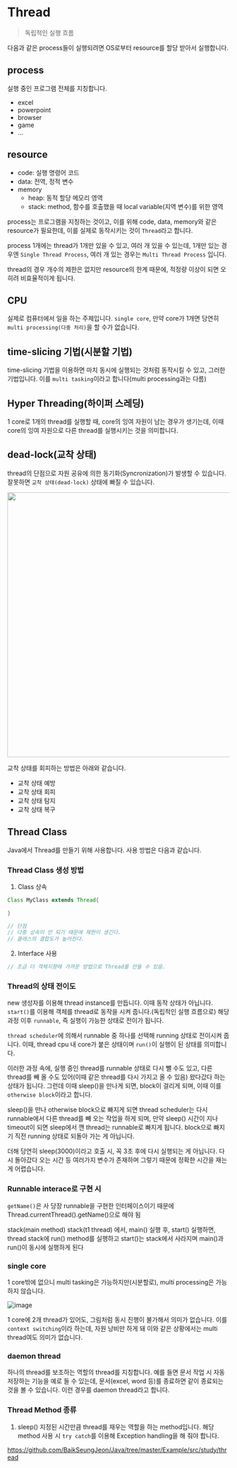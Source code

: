 # Thread
> 독립적인 실행 흐름

다음과 같은 process들이 실행되려면 OS로부터 resource를 할당 받아서 실행합니다.

## process

실행 중인 프로그램 전체를 지칭합니다.

- excel
- powerpoint
- browser
- game
- ...

## resource
- code: 실행 명령어 코드
- data: 전역, 정적 변수
- memory
  - heap: 동적 할당 메모리 영역
  - stack: method, 함수를 호출했을 때 local variable(지역 변수)를 위한 영역

process는 프로그램을 지칭하는 것이고, 이를 위해 code, data, memory와 같은 resource가 필요한데, 이를 실제로 동작시키는 것이 <code>Thread</code>라고 합니다.

process 1개에는 thread가 1개만 있을 수 있고, 여러 개 있을 수 있는데, 1개만 있는 경우엔 <code>Single Thread Process</code>, 여러 개 있는 경우는 <code>Multi Thread Process</code>
입니다.

thread의 경우 개수의 제한은 없지만 resource의 한계 때문에, 적정량 이상이 되면 오히려 비효율적이게 됩니다. 

## CPU

실제로 컴퓨터에서 일을 하는 주체입니다. <code>single core</code>, 만약 core가 1개면 당연히 <code>multi processing(다중 처리)</code>을 할 수가 없습니다.

## time-slicing 기법(시분할 기법)

time-slicing 기법을 이용하면 마치 동시에 실행되는 것처럼 동작시킬 수 있고, 그러한 기법입니다. 이를 <code>multi tasking</code>이라고 합니다(multi processing과는 다름)

## Hyper Threading(하이퍼 스레딩)
1 core로 1개의 thread를 실행할 때, core의 잉여 자원이 남는 경우가 생기는데, 이때 core의 잉여 자원으로 다른 thread를 실행시키는 것을 의미합니다.

## dead-lock(교착 상태)
thread의 단점으로 자원 공유에 의한 동기화(Syncronization)가 발생할 수 있습니다. 잘못하면 <code>교착 상태(dead-lock)</code> 상태에 빠질 수 있습니다.

<img src='https://user-images.githubusercontent.com/85447054/206067583-28af1dee-40ae-4a63-98f9-d22098c619cb.png' width='600' />

교착 상태를 회피하는 방법은 아래와 같습니다.

- 교착 상태 예방
- 교착 상태 회피
- 교착 상태 탐지
- 교착 상태 복구

## Thread Class

Java에서 Thread를 만들기 위해 사용합니다. 사용 방법은 다음과 같습니다.

### Thread Class 생성 방법

1. Class 상속
```java
Class MyClass extends Thread{
  
}

// 단점
// 다중 상속이 안 되기 때문에 제한이 생긴다.
// 클래스의 결합도가 높아진다.
```

2. Interface 사용
```java
// 조금 더 객체지향에 가까운 방법으로 Thread를 만들 수 있음.
```

### Thread의 상태 전이도

new 생성자를 이용해 thread instance를 만듭니다. 이때 동작 상태가 아닙니다. <code>start()</code>를 이용해 객체를 thread로 동작을 시켜 줍니다.(독립적인 실행 흐름으로)
해당 과정 이후 <code>runnable</code>, 즉 실행이 가능한 상태로 전이가 됩니다.

<code>thread scheduler</code>에 의해서 runnable 중 하나를 선택해 running 상태로 전이시켜 줍니다. 이때, thread cpu 내 core가 붙은 상태이며 <code>run()</code>이 실행이 된 상태를 의미합니다.
 
이러한 과정 속에, 실행 중인 thread를 runnable 상태로 다시 뺄 수도 있고, 다른 thread를 빼 올 수도 있어(이때 같은 thread를 다시 가지고 올 수 있음) 왔다갔다 하는 상태가 됩니다.
그런데 이때 sleep()을 만나게 되면, block이 걸리게 되며, 이때 이를 <code>otherwise block</code>이라고 합니다.

sleep()을 만나 otherwise block으로 빠지게 되면 thread scheduler는 다시 runnable에서 다른 thread를 빼 오는 작업을 하게 되며, 만약 sleep() 시간이 지나
timeout이 되면 sleep에서 깬 thread는 runnable로 빠지게 됩니다. block으로 빠지기 직전 running 상태로 되돌아 가는 게 아닙니다.

더해 당연히 sleep(3000)이라고 호출 시, 꼭 3초 후에 다시 실행되는 게 아닙니다. 다시 돌아갔다 오는 시간 등 여러가지 변수가 존재하며 그렇기 때문에 정확한 시간을 재는 게 어렵습니다.

### Runnable interace로 구현 시
<code>getName()</code>은 사
당장 runnable을 구현한 인터페이스이기 때문에
Thread.currentThread().getName()으로 해야 됨

stack(main method) stack(t1 thread)
에서, main() 실행 후, start() 실행하면, thread stack에 run() method를 실행하고 start()는 stack에서 사라지며 main()과 run()이 동시에 실행하게 된다

### single core

1 core밖에 없으니 multi tasking은 가능하지만(시분할로), multi processing은 가능하지 않습니다.

![image](https://user-images.githubusercontent.com/85447054/206156555-ca9e8e56-08dd-40ef-9c79-3765b408a56a.png)

1 core에 2개 thread가 있어도, 그림처럼 동시 진행이 불가해서 의미가 없습니다. 이를 <code>context switching</code>이라 하는데, 자원 낭비만 하게 돼
이와 같은 상황에서는 multi thread여도 의미가 없습니다.

### daemon thread

하나의 thread를 보조하는 역할의 thread를 지칭합니다. 예를 들면 문서 작업 시 자동 저장하는 기능을 예로 들 수 있는데, 
문서(excel, word 등)를 종료하면 같이 종료되는 것을 볼 수 있습니다. 이런 경우를 daemon thread라고 합니다.

### Thread Method 종류

1. sleep()
지정된 시간만큼 thread를 재우는 역할을 하는 method입니다. 해당 method 사용 시 <code>try catch</code>를 이용해 Exception handling을 해 줘야 합니다.

https://github.com/BaikSeungJeon/Java/tree/master/Example/src/study/thread
